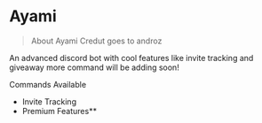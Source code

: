 # Ayami

> About Ayami 
> Credut goes to androz
 
An advanced discord bot with cool features like invite tracking and giveaway
more command will be adding soon!

Commands Available

- Invite Tracking
- Premium Features**




